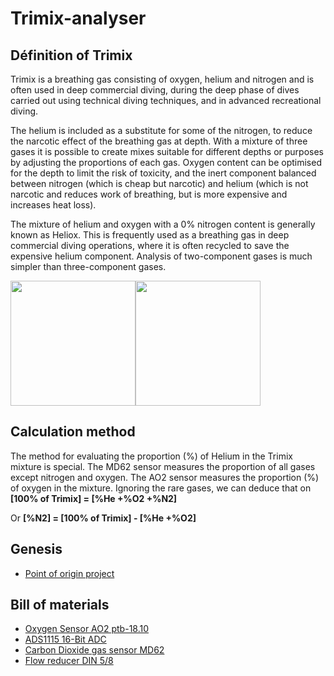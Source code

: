 # Trimix-analyser

## Définition of Trimix

Trimix is a breathing gas consisting of oxygen, helium and nitrogen and is often used in deep commercial diving, during the deep phase of dives carried out using technical diving techniques, and in advanced recreational diving.

The helium is included as a substitute for some of the nitrogen, to reduce the narcotic effect of the breathing gas at depth. With a mixture of three gases it is possible to create mixes suitable for different depths or purposes by adjusting the proportions of each gas. Oxygen content can be optimised for the depth to limit the risk of toxicity, and the inert component balanced between nitrogen (which is cheap but narcotic) and helium (which is not narcotic and reduces work of breathing, but is more expensive and increases heat loss).

The mixture of helium and oxygen with a 0% nitrogen content is generally known as Heliox. This is frequently used as a breathing gas in deep commercial diving operations, where it is often recycled to save the expensive helium component. Analysis of two-component gases is much simpler than three-component gases.

<img src="https://github.com/captainigloo/Trimix-analyzer/blob/master/images/IMCA_Trimix_shoulder_quartered.svg.png" width="200"><img src="https://github.com/captainigloo/Trimix-analyzer/blob/master/images/IMCA_Trimix_shoulder.svg.png" width="200">

## Calculation method

The method for evaluating the proportion (%) of Helium in the Trimix mixture is special. The MD62 sensor measures the proportion of all gases except nitrogen and oxygen. The AO2 sensor measures the proportion (%) of oxygen in the mixture. Ignoring the rare gases, we can deduce that on **[100% of Trimix] = [%He +%O2 +%N2]**

Or  **[%N2] = [100% of Trimix] - [%He +%O2]**

## Genesis

- [Point of origin project](https://github.com/captainigloo/Trimix-analyzer/blob/master/genesis/readme.md)

## Bill of materials
- [Oxygen Sensor AO2 ptb-18.10](https://fr.aliexpress.com/item/City-sensor-ao2-ptb-18-10-oxygen-sensor/1258183473.html)
- [ADS1115 16-Bit ADC](https://fr.aliexpress.com/item/ADS1115-ADC-ultra-compact-16-precision-ADC-module-development-board/32309705230.html)
- [Carbon Dioxide gas sensor MD62](https://fr.aliexpress.com/item/heat-conduction-CO2-Carbon-Dioxide-gas-sensor-MD62/32808216273.html)
- [Flow reducer DIN 5/8](https://www.innodive.com/store/analyseurs-o2-et-he-48/reducteur-de-flux-921.html)
